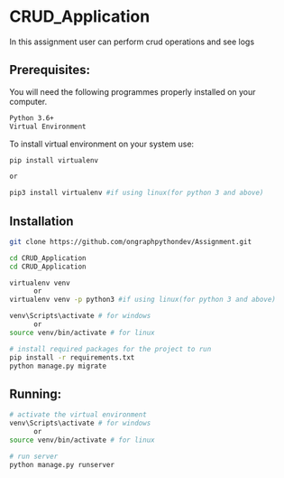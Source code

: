 # CRUD_Application

<p> In this assignment user can perform crud operations and see logs</p>

## Prerequisites:
You will need the following programmes properly installed on your computer.
    
```bash
Python 3.6+
Virtual Environment
```

To install virtual environment on your system use:

```bash
pip install virtualenv

or

pip3 install virtualenv #if using linux(for python 3 and above)
```

## Installation

```bash
git clone https://github.com/ongraphpythondev/Assignment.git

cd CRUD_Application
cd CRUD_Application

virtualenv venv
      or
virtualenv venv -p python3 #if using linux(for python 3 and above)

venv\Scripts\activate # for windows
      or
source venv/bin/activate # for linux

# install required packages for the project to run
pip install -r requirements.txt
python manage.py migrate
```

## Running:

```bash
# activate the virtual environment
venv\Scripts\activate # for windows
      or
source venv/bin/activate # for linux

# run server
python manage.py runserver
```




